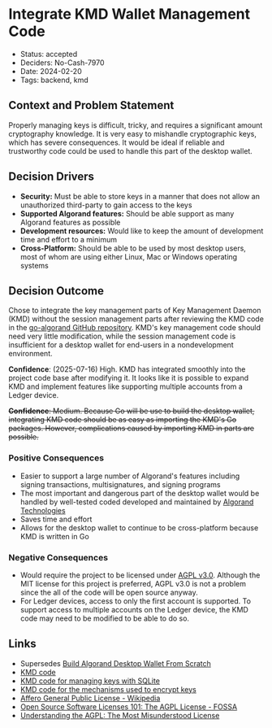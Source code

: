# Integrate KMD Wallet Management Code

- Status: accepted
- Deciders: No-Cash-7970
- Date: 2024-02-20
- Tags: backend, kmd

## Context and Problem Statement

Properly managing keys is difficult, tricky, and requires a significant amount cryptography knowledge. It is very easy to mishandle cryptographic keys, which has severe consequences. It would be ideal if reliable and trustworthy code could be used to handle this part of the desktop wallet.

## Decision Drivers

- **Security:** Must be able to store keys in a manner that does not allow an unauthorized third-party to gain access to the keys
- **Supported Algorand features:** Should be able support as many Algorand features as possible
- **Development resources:** Would like to keep the amount of development time and effort to a minimum
- **Cross-Platform:** Should be able to be used by most desktop users, most of whom are using either Linux, Mac or Windows operating systems

## Decision Outcome

Chose to integrate the key management parts of Key Management Daemon (KMD) without the session management parts after reviewing the KMD code in the [go-algorand GitHub repository](https://github.com/algorand/go-algorand). KMD's key management code should need very little modification, while the session management code is insufficient for a desktop wallet for end-users in a nondevelopment environment.

**Confidence**: (2025-07-16) High. KMD has integrated smoothly into the project code base after modifying it. It looks like it is possible to expand KMD and implement features like supporting multiple accounts from a Ledger device.

~~**Confidence**: Medium. Because Go will be use to build the desktop wallet, integrating KMD code should be as easy as importing the KMD's Go packages. However, complications caused by importing KMD in parts are possible.~~

### Positive Consequences

- Easier to support a large number of Algorand's features including signing transactions, multisignatures, and signing programs
- The most important and dangerous part of the desktop wallet would be handled by well-tested coded developed and maintained by [Algorand Technologies](https://algorandtechnologies.com/)
- Saves time and effort
- Allows for the desktop wallet to continue to be cross-platform because KMD is written in Go

### Negative Consequences

- Would require the project to be licensed under [AGPL v3.0](https://choosealicense.com/licenses/agpl-3.0/). Although the MIT license for this project is preferred, AGPL v3.0 is not a problem since the all of the code will be open source anyway.
- For Ledger devices, access to only the first account is supported. To support access to multiple accounts on the Ledger device, the KMD code may need to be modified to be able to do so.

## Links

- Supersedes [Build Algorand Desktop Wallet From Scratch](20231231-build-algorand-desktop-wallet-from-scratch.md)
- [KMD code](https://github.com/algorand/go-algorand/tree/eceed7c0d3df0f412ede27c1aa2b68e0fa21ccab/daemon/kmd)
- [KMD code for managing keys with SQLite](https://github.com/algorand/go-algorand/blob/master/daemon/kmd/wallet/driver/sqlite.go)
- [KMD code for the mechanisms used to encrypt keys](https://github.com/algorand/go-algorand/blob/master/daemon/kmd/wallet/driver/sqlite_crypto.go)
- [Affero General Public License - Wikipedia](https://en.wikipedia.org/wiki/Affero_General_Public_License)
- [Open Source Software Licenses 101: The AGPL License - FOSSA](https://fossa.com/blog/open-source-software-licenses-101-agpl-license/)
- [Understanding the AGPL: The Most Misunderstood License](https://medium.com/swlh/understanding-the-agpl-the-most-misunderstood-license-86fd1fe91275)
